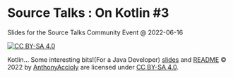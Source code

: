 <!--
SPDX-FileCopyrightText: 2022 Anthony Accioly

SPDX-License-Identifier: CC-BY-SA-4.0
-->

# Source Talks : On Kotlin #3
Slides for the Source Talks Community Event @ 2022-06-16

[![CC BY-SA 4.0][cc-by-sa-image]][cc-by-sa]

Kotlin… Some interesting bits!(For a Java Developer) [slides][slides] and [README][readme] © 2022 by
[AnthonyAccioly][blog] are licensed under [CC BY-SA 4.0][cc-by-sa].


[blog]: https://accioly.dev
[cc-by-sa]: http://creativecommons.org/licenses/by-sa/4.0/
[cc-by-sa-image]: https://i.creativecommons.org/l/by-sa/4.0/88x31.png
[readme]: README.md
[slides]: slides